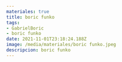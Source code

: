 ```yaml
---
materiales: true
title: boric funko
tags:
- GabrielBoric
- boric funko
date: 2021-11-01T23:18:24.188Z
image: /media/materiales/boric funko.jpeg
descripcion: boric funko
---
```

